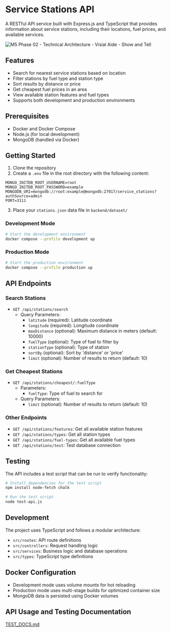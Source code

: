 # Service Stations API

A RESTful API service built with Express.js and TypeScript that provides information about service stations, including their locations, fuel prices, and available services.

![M5 Phase 02 - Technical Architecture - Visial Aide - Show and Tell](https://github.com/user-attachments/assets/21e27cc0-4913-4357-9bd0-5c6c33525c16)

## Features

- Search for nearest service stations based on location
- Filter stations by fuel type and station type
- Sort results by distance or price
- Get cheapest fuel prices in an area
- View available station features and fuel types
- Supports both development and production environments

## Prerequisites

- Docker and Docker Compose
- Node.js (for local development)
- MongoDB (handled via Docker)

## Getting Started

1. Clone the repository
2. Create a `.env` file in the root directory with the following content:
```env
MONGO_INITDB_ROOT_USERNAME=root
MONGO_INITDB_ROOT_PASSWORD=example
MONGODB_URI=mongodb://root:example@mongodb:27017/service_stations?authSource=admin
PORT=3111
```

3. Place your `stations.json` data file in `backend/dataset/`

### Development Mode

```bash
# Start the development environment
docker compose --profile development up
```

### Production Mode

```bash
# Start the production environment
docker compose --profile production up
```

## API Endpoints

### Search Stations
- `GET /api/stations/search`
  - Query Parameters:
    - `latitude` (required): Latitude coordinate
    - `longitude` (required): Longitude coordinate
    - `maxDistance` (optional): Maximum distance in meters (default: 10000)
    - `fuelType` (optional): Type of fuel to filter by
    - `stationType` (optional): Type of station
    - `sortBy` (optional): Sort by 'distance' or 'price'
    - `limit` (optional): Number of results to return (default: 10)

### Get Cheapest Stations
- `GET /api/stations/cheapest/:fuelType`
  - Parameters:
    - `fuelType`: Type of fuel to search for
  - Query Parameters:
    - `limit` (optional): Number of results to return (default: 10)

### Other Endpoints
- `GET /api/stations/features`: Get all available station features
- `GET /api/stations/types`: Get all station types
- `GET /api/stations/fuel-types`: Get all available fuel types
- `GET /api/stations/test`: Test database connection

## Testing

The API includes a test script that can be run to verify functionality:

```bash
# Install dependencies for the test script
npm install node-fetch chalk

# Run the test script
node test-api.js
```

## Development

The project uses TypeScript and follows a modular architecture:
- `src/routes`: API route definitions
- `src/controllers`: Request handling logic
- `src/services`: Business logic and database operations
- `src/types`: TypeScript type definitions

## Docker Configuration

- Development mode uses volume mounts for hot reloading
- Production mode uses multi-stage builds for optimized container size
- MongoDB data is persisted using Docker volumes

## API Usage and Testing Documentation

[TEST_DOCS.md](TEST_DOCS.md)

